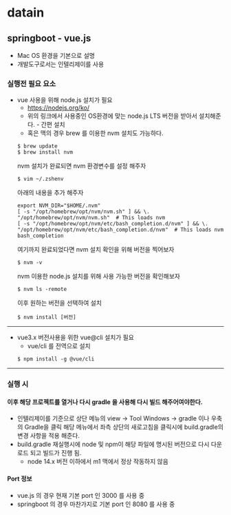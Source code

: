# datain
## springboot - vue.js
- Mac OS 환경을 기본으로 설명
- 개발도구로서는 인텔리제이를 사용

### 실행전 필요 요소
- vue 사용을 위해 node.js 설치가 필요
    - https://nodejs.org/ko/
    - 위의 링크에서 사용중인 OS환경에 맞는 node.js LTS 버전을 받아서 설치해준다. - 간편 설치
    - 혹은 맥의 경우 brew 를 이용한 nvm 설치도 가능하다.
    ```
    $ brew update
    $ brew install nvm
  ```
    nvm 설치가 완료되면 nvm 환경변수를 설정 해주자
    ```
  $ vim ~/.zshenv
  ```
  아래의 내용을 추가 해주자
    ```
    export NVM_DIR="$HOME/.nvm"
    [ -s "/opt/homebrew/opt/nvm/nvm.sh" ] && \. "/opt/homebrew/opt/nvm/nvm.sh"  # This loads nvm
    [ -s "/opt/homebrew/opt/nvm/etc/bash_completion.d/nvm" ] && \. "/opt/homebrew/opt/nvm/etc/bash_completion.d/nvm"  # This loads nvm bash_completion
  ```
  여기까지 완료되었다면 nvm 설치 확인을 위해 버전을 찍어보자
    ```
   $ nvm -v
    ```
  nvm 이용한 node.js 설치를 위해 사용 가능한 버전을 확인해보자
  ````
  $ nvm ls -remote
  ````
  이후 원하는 버전을 선택하여 설치
  ```
  $ nvm install [버전]
  ```
------------
- vue3.x 버전사용을 위한 vue@cli 설치가 필요
  - vue/cli 를 전역으로 설치
  ```
  $ npm install -g @vue/cli
  ```
------------
### 실행 시
#### 이후 해당 프로젝트를 열거나 다시 gradle 을 사용해 다시 빌드 해주어여야한다.
  - 인텔리제이를 기준으로 상단 메뉴의 view -> Tool Windows -> gradle 이나 우축의 Gradle을 클릭 해당 메뉴에서 좌측 상단의 새로고침을 클릭시에 build.gradle의 변경 사항을 적용 해준다.
  - build.gradle 재실행시에 node 및 npm이 해당 파일에 명시된 버전으로 다시 다운로드 되고 빌드가 진행 됨.
    - node 14.x 버전 이하에서 m1 맥에서 정상 작동하지 않음
#### Port 정보
  - vue.js 의 경우 현재 기본 port 인 3000 를 사용 중
  - springboot 의 경우 마찬가지로 기본 port 인 8080 를 사용 중
